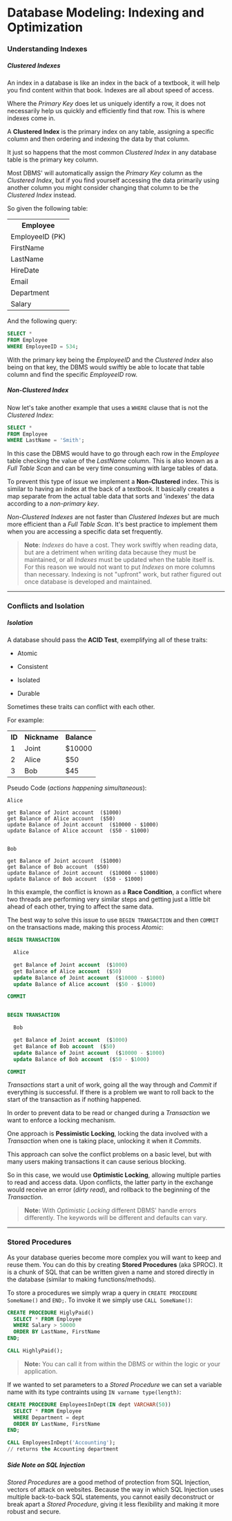 # Database Modeling: Indexing and Optimization

### Understanding Indexes

##### Clustered Indexes

An index in a database is like an index in the back of a textbook, it will help you find content within that book. Indexes are all about speed of access.

Where the _Primary Key_ does let us uniquely identify a row, it does not necessarily help us quickly and efficiently find that row. This is where indexes come in.

A **Clustered Index** is the primary index on any table, assigning a specific column and then ordering and indexing the data by that column.

It just so happens that the most common _Clustered Index_ in any database table is the primary key column.

Most DBMS' will automatically assign the _Primary Key_ column as the _Clustered Index_, but if you find yourself accessing the data primarily using another column you might consider changing that column to be the _Clustered Index_ instead.


So given the following table:


<table>
  <tr>
      <th>Employee</th>  
  </tr>
  <tr>
      <td>EmployeeID (PK)</td>
  </tr>
  <tr>
      <td>FirstName</td>
  </tr>
  <tr>
      <td>LastName</td>
  </tr>
  <tr>
      <td>HireDate</td>
  </tr>
  <tr>
      <td>Email</td>
  </tr>
  <tr>
      <td>Department</td>
  </tr>
  <tr>
      <td>Salary</td>
  </tr>
</table>


And the following query:

```sql
SELECT *
FROM Employee
WHERE EmployeeID = 534;
```

With the primary key being the _EmployeeID_ and the _Clustered Index_ also being on that key, the DBMS would swiftly be able to locate that table column and find the specific _EmployeeID_ row.



##### Non-Clustered Index

Now let's take another example that uses a `WHERE` clause that is not the _Clustered Index_:

```sql
SELECT *
FROM Employee
WHERE LastName = 'Smith';
```

In this case the DBMS would have to go through each row in the _Employee_ table checking the value of the _LastName_ column. This is also known as a _Full Table Scan_ and can be very time consuming with large tables of data.

To prevent this type of issue we implement a **Non-Clustered** index. This is similar to having an index at the back of a textbook. It basically creates a map separate from the actual table data that sorts and 'indexes' the data according to a _non-primary key_.

_Non-Clustered Indexes_ are not faster than _Clustered Indexes_ but are much more efficient than a _Full Table Scan_. It's best practice to implement them when you are accessing a specific data set frequently.

> **Note**: _Indexes_ do have a cost. They work swiftly when reading data, but are a detriment when writing data because they must be maintained, or all _Indexes_ must be updated when the table itself is. For this reason we would not want to put _Indexes_ on more columns than necessary. Indexing is not "upfront" work, but rather figured out once database is developed and maintained.


____________________

### Conflicts and Isolation

##### Isolation

A database should pass the **ACID Test**, exemplifying all of these traits:

- Atomic

- Consistent

- Isolated

- Durable


Sometimes these traits can conflict with each other.

For example:

<table>
  <tr>
      <th>ID</th>  
      <th>Nickname</th>  
      <th>Balance</th>  
  </tr>
  <tr>
      <td>1</td>
      <td>Joint</td>
      <td>$10000</td>
  </tr>
  <tr>
      <td>2</td>
      <td>Alice</td>
      <td>$50</td>
  </tr>
  <tr>
      <td>3</td>
      <td>Bob</td>
      <td>$45</td>
  </tr>
</table>

Pseudo Code (_actions happening simultaneous_):

```
Alice

get Balance of Joint account  ($1000)
get Balance of Alice account  ($50)
update Balance of Joint account  ($10000 - $1000)
update Balance of Alice account  ($50 - $1000)


Bob

get Balance of Joint account  ($1000)
get Balance of Bob account  ($50)
update Balance of Joint account  ($10000 - $1000)
update Balance of Bob account  ($50 - $1000)
```

In this example, the conflict is known as a **Race Condition**, a conflict where two threads are performing very similar steps and getting just a little bit ahead of each other, trying to affect the same data.


The best way to solve this issue to use `BEGIN TRANSACTION` and then `COMMIT` on the transactions made, making this process _Atomic_:

```sql
BEGIN TRANSACTION

  Alice

  get Balance of Joint account  ($1000)
  get Balance of Alice account  ($50)
  update Balance of Joint account  ($10000 - $1000)
  update Balance of Alice account  ($50 - $1000)

COMMIT


BEGIN TRANSACTION

  Bob

  get Balance of Joint account  ($1000)
  get Balance of Bob account  ($50)
  update Balance of Joint account  ($10000 - $1000)
  update Balance of Bob account  ($50 - $1000)

COMMIT
```

_Transactions_ start a unit of work, going all the way through and _Commit_ if everything is successful. If there is a problem we want to roll back to the start of the transaction as if nothing happened.



In order to prevent data to be read or changed during a _Transaction_ we want to enforce a locking mechanism.

One approach is **Pessimistic Locking**, locking the data involved with a _Transaction_ when one is taking place, unlocking it when it _Commits_.



This approach can solve the conflict problems on a basic level, but with many users making transactions it can cause serious blocking.

So in this case, we would use **Optimistic Locking**, allowing multiple parties to read and access data. Upon conflicts, the latter party in the exchange would receive an error (_dirty read_), and rollback to the beginning of the _Transaction_.

> **Note:** With _Optimistic Locking_ different DBMS' handle errors differently. The keywords will be different and defaults can vary.


____________________

### Stored Procedures

As your database queries become more complex you will want to keep and reuse them. You can do this by creating **Stored Procedures** (aka SPROC). It is a chunk of SQL that can be written given a name and stored directly in the database (similar to making functions/methods).

To store a procedures we simply wrap a query in `CREATE PROCEDURE SomeName()` and `END;`. To invoke it we simply use `CALL SomeName()`:

```sql
CREATE PROCEDURE HiglyPaid()
  SELECT * FROM Employee
  WHERE Salary > 50000
  ORDER BY LastName, FirstName
END;

CALL HighlyPaid();
```

> **Note:** You can call it from within the DBMS or within the logic or your application.


If we wanted to set parameters to a _Stored Procedure_ we can set a variable name with its type contraints using `IN varname type(length)`:

```sql
CREATE PROCEDURE EmployeesInDept(IN dept VARCHAR(50))
  SELECT * FROM Employee
  WHERE Department = dept
  ORDER BY LastName, FirstName
END;

CALL EmployeesInDept('Accounting');
// returns the Accounting department
```

##### Side Note on SQL Injection

_Stored Procedures_ are a good method of protection from SQL Injection, vectors of attack on websites. Because the way in which SQL Injection uses multiple back-to-back SQL statements, you cannot easily deconstruct or break apart a _Stored Procedure_, giving it less flexibility and making it more robust and secure.
